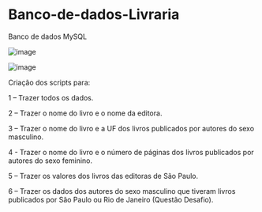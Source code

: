 # Banco-de-dados-Livraria
Banco de dados MySQL

	
![image](https://github.com/IsaiasIbiapina/Banco-de-dados-Livraria/assets/115105114/6e97cbcf-3c13-49aa-a35f-2c4a1680633d)

![image](https://github.com/IsaiasIbiapina/Banco-de-dados-Livraria/assets/115105114/4563a8fb-552d-4489-bb26-605e65e9eb66)


Criação dos scripts para:

1 – Trazer todos os dados.

2 – Trazer o nome do livro e o nome da editora.

3 – Trazer o nome do livro e a UF dos livros publicados por autores do sexo masculino.

4 - Trazer o nome do livro e o número de páginas dos livros publicados por autores do sexo feminino.

5 – Trazer os valores dos livros das editoras de São Paulo.

6 – Trazer os dados dos autores do sexo masculino que tiveram livros publicados por São Paulo ou Rio de Janeiro (Questão Desafio).
